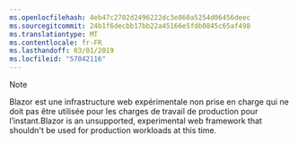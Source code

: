 ```yaml
---
ms.openlocfilehash: 4eb47c2702d2496222dc3e860a5254d06456deec
ms.sourcegitcommit: 24b1f6decbb17bb22a45166e5fdb0845c65af498
ms.translationtype: MT
ms.contentlocale: fr-FR
ms.lasthandoff: 03/01/2019
ms.locfileid: "57042116"
---
```

> [!NOTE]
> <span data-ttu-id="91ee2-101">Blazor est une infrastructure web expérimentale non prise en charge qui ne doit pas être utilisée pour les charges de travail de production pour l’instant.</span><span class="sxs-lookup"><span data-stu-id="91ee2-101">Blazor is an unsupported, experimental web framework that shouldn't be used for production workloads at this time.</span></span>
